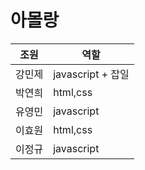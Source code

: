 # 아몰랑

조원 | 역할
---- | ----
강민제 | javascript + 잡일
박연희 | html,css
유영민 | javascript
이효원 | html,css
이정규 | javascript
